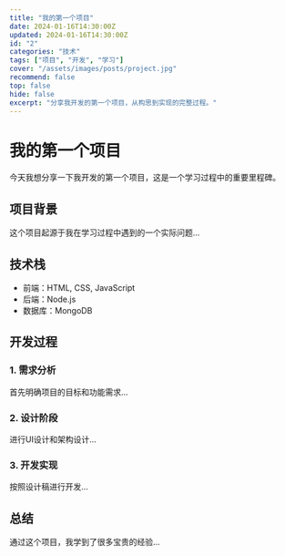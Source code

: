 ```yaml
---
title: "我的第一个项目"
date: 2024-01-16T14:30:00Z
updated: 2024-01-16T14:30:00Z
id: "2"
categories: "技术"
tags: ["项目", "开发", "学习"]
cover: "/assets/images/posts/project.jpg"
recommend: false
top: false
hide: false
excerpt: "分享我开发的第一个项目，从构思到实现的完整过程。"
---
```


# 我的第一个项目

今天我想分享一下我开发的第一个项目，这是一个学习过程中的重要里程碑。

## 项目背景

这个项目起源于我在学习过程中遇到的一个实际问题...

## 技术栈

- 前端：HTML, CSS, JavaScript
- 后端：Node.js
- 数据库：MongoDB

## 开发过程

### 1. 需求分析

首先明确项目的目标和功能需求...

### 2. 设计阶段

进行UI设计和架构设计...

### 3. 开发实现

按照设计稿进行开发...

## 总结

通过这个项目，我学到了很多宝贵的经验...
